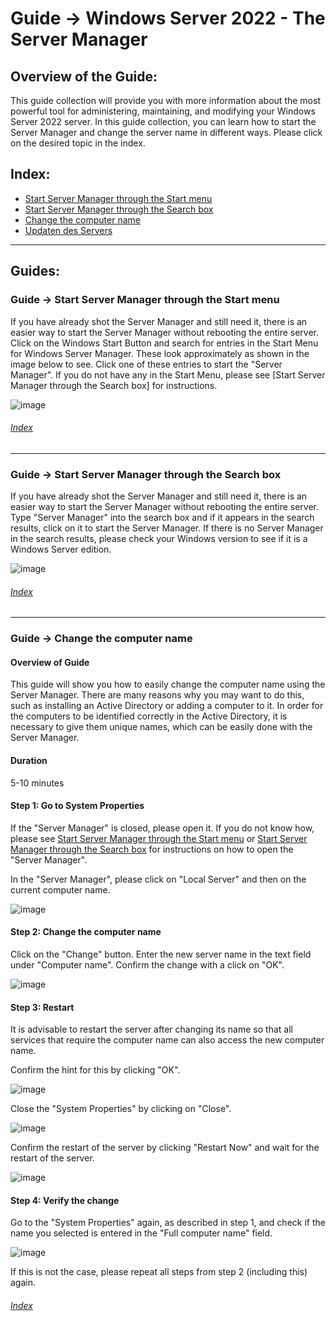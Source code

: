 # Guide -> Windows Server 2022 - The Server Manager

## Overview of the Guide:
This guide collection will provide you with more information about the most powerful tool for administering, maintaining, and modifying your Windows Server 2022 server. In this guide collection, you can learn how to start the Server Manager and change the server name in different ways. Please click on the desired topic in the index.

## Index:

- [Start Server Manager through the Start menu](#guide---start-server-manager-through-the-start-menu)
- [Start Server Manager through the Search box](#guide---start-server-manager-through-the-search-box)
- [Change the computer name](#guide---change-the-computer-name)
- [Updaten des Servers](#guide---windows-server-2022---the-server-manager)
---

## Guides:

### Guide -> Start Server Manager through the Start menu
If you have already shot the Server Manager and still need it, there is an easier way to start the Server Manager without rebooting the entire server.
Click on the Windows Start Button and search for entries in the Start Menu for Windows Server Manager. These look approximately as shown in the image below to see. Click one of these entries to start the "Server Manager". If you do not have any in the Start Menu, please see [Start Server Manager through the Search box] for instructions.

![image](https://github.com/GeraldLeikam/tutorials/blob/master/images/windows/server/server_manager/windows_server_2022_server_manager_start_start_menu.png)

###### [Index](#Index)

---

### Guide -> Start Server Manager through the Search box
If you have already shot the Server Manager and still need it, there is an easier way to start the Server Manager without rebooting the entire server.
Type "Server Manager" into the search box and if it appears in the search results, click on it to start the Server Manager. If there is no Server Manager in the search results, please check your Windows version to see if it is a Windows Server edition.

![image](https://github.com/GeraldLeikam/tutorials/blob/master/images/windows/server/server_manager/windows_server_2022_server_manager_start_search_bar.png)

###### [Index](#Index)

---

### Guide -> Change the computer name
#### Overview of Guide
This guide will show you how to easily change the computer name using the Server Manager. There are many reasons why you may want to do this, such as installing an Active Directory or adding a computer to it. In order for the computers to be identified correctly in the Active Directory, it is necessary to give them unique names, which can be easily done with the Server Manager.
#### Duration
5-10 minutes
#### Step 1: Go to System Properties

If the "Server Manager" is closed, please open it. If you do not know how, please see [Start Server Manager through the Start menu](#guide---start-server-manager-through-the-start-menu) or [Start Server Manager through the Search box](#guide---start-server-manager-through-the-search-box) for instructions on how to open the "Server Manager".

In the "Server Manager", please click on "Local Server" and then on the current computer name.

![image](https://github.com/GeraldLeikam/tutorials/blob/master/images/windows/server/change_sever_name/windows_server_2022_change_servername_go_to_system_properties.png)

#### Step 2: Change the computer name

Click on the "Change" button. Enter the new server name in the text field under "Computer name". Confirm the change with a click on "OK".

![image](https://github.com/GeraldLeikam/tutorials/blob/master/images/windows/server/change_sever_name/windows_server_2022_change_servername_system_properties_change.png)

#### Step 3: Restart

It is advisable to restart the server after changing its name so that all services that require the computer name can also access the new computer name.

Confirm the hint for this by clicking "OK".

![image](https://github.com/GeraldLeikam/tutorials/blob/master/images/windows/server/change_sever_name/windows_server_2022_change_servername_system_properties_reboot.png)

Close the "System Properties" by clicking on "Close".

![image](https://github.com/GeraldLeikam/tutorials/blob/master/images/windows/server/change_sever_name/windows_server_2022_change_servername_system_properties_close.png)

Confirm the restart of the server by clicking "Restart Now" and wait for the restart of the server.

![image](https://github.com/GeraldLeikam/tutorials/blob/master/images/windows/server/change_sever_name/windows_server_2022_change_servername_system_properties_reboot_question.png)

#### Step 4: Verify the change

Go to the "System Properties" again, as described in step 1, and check if the name you selected is entered in the "Full computer name" field.

![image](https://github.com/GeraldLeikam/tutorials/blob/master/images/windows/server/change_sever_name/windows_server_2022_change_servername_system_properties_verify_change.png)

If this is not the case, please repeat all steps from step 2 (including this) again.

###### [Index](#Index)
